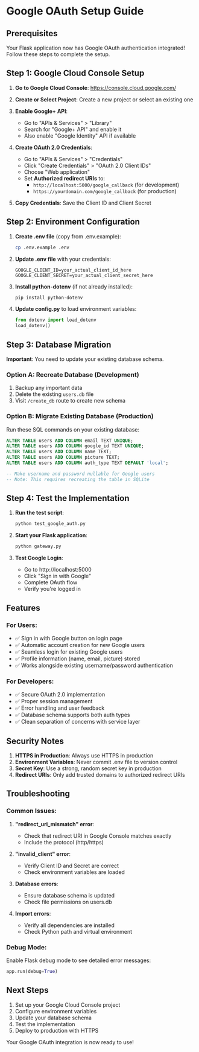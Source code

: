 # Google OAuth Setup Guide

## Prerequisites
Your Flask application now has Google OAuth authentication integrated! Follow these steps to complete the setup.

## Step 1: Google Cloud Console Setup

1. **Go to Google Cloud Console**: https://console.cloud.google.com/
2. **Create or Select Project**: Create a new project or select an existing one
3. **Enable Google+ API**:
   - Go to "APIs & Services" > "Library"
   - Search for "Google+ API" and enable it
   - Also enable "Google Identity" API if available

4. **Create OAuth 2.0 Credentials**:
   - Go to "APIs & Services" > "Credentials"
   - Click "Create Credentials" > "OAuth 2.0 Client IDs"
   - Choose "Web application"
   - Set **Authorized redirect URIs** to:
     - `http://localhost:5000/google_callback` (for development)
     - `https://yourdomain.com/google_callback` (for production)

5. **Copy Credentials**: Save the Client ID and Client Secret

## Step 2: Environment Configuration

1. **Create .env file** (copy from .env.example):
   ```bash
   cp .env.example .env
   ```

2. **Update .env file** with your credentials:
   ```
   GOOGLE_CLIENT_ID=your_actual_client_id_here
   GOOGLE_CLIENT_SECRET=your_actual_client_secret_here
   ```

3. **Install python-dotenv** (if not already installed):
   ```bash
   pip install python-dotenv
   ```

4. **Update config.py** to load environment variables:
   ```python
   from dotenv import load_dotenv
   load_dotenv()
   ```

## Step 3: Database Migration

**Important**: You need to update your existing database schema.

### Option A: Recreate Database (Development)
1. Backup any important data
2. Delete the existing `users.db` file
3. Visit `/create_db` route to create new schema

### Option B: Migrate Existing Database (Production)
Run these SQL commands on your existing database:
```sql
ALTER TABLE users ADD COLUMN email TEXT UNIQUE;
ALTER TABLE users ADD COLUMN google_id TEXT UNIQUE;
ALTER TABLE users ADD COLUMN name TEXT;
ALTER TABLE users ADD COLUMN picture TEXT;
ALTER TABLE users ADD COLUMN auth_type TEXT DEFAULT 'local';

-- Make username and password nullable for Google users
-- Note: This requires recreating the table in SQLite
```

## Step 4: Test the Implementation

1. **Run the test script**:
   ```bash
   python test_google_auth.py
   ```

2. **Start your Flask application**:
   ```bash
   python gateway.py
   ```

3. **Test Google Login**:
   - Go to http://localhost:5000
   - Click "Sign in with Google"
   - Complete OAuth flow
   - Verify you're logged in

## Features

### For Users:
- ✅ Sign in with Google button on login page
- ✅ Automatic account creation for new Google users
- ✅ Seamless login for existing Google users
- ✅ Profile information (name, email, picture) stored
- ✅ Works alongside existing username/password authentication

### For Developers:
- ✅ Secure OAuth 2.0 implementation
- ✅ Proper session management
- ✅ Error handling and user feedback
- ✅ Database schema supports both auth types
- ✅ Clean separation of concerns with service layer

## Security Notes

1. **HTTPS in Production**: Always use HTTPS in production
2. **Environment Variables**: Never commit .env file to version control
3. **Secret Key**: Use a strong, random secret key in production
4. **Redirect URIs**: Only add trusted domains to authorized redirect URIs

## Troubleshooting

### Common Issues:

1. **"redirect_uri_mismatch" error**:
   - Check that redirect URI in Google Console matches exactly
   - Include the protocol (http/https)

2. **"invalid_client" error**:
   - Verify Client ID and Secret are correct
   - Check environment variables are loaded

3. **Database errors**:
   - Ensure database schema is updated
   - Check file permissions on users.db

4. **Import errors**:
   - Verify all dependencies are installed
   - Check Python path and virtual environment

### Debug Mode:
Enable Flask debug mode to see detailed error messages:
```python
app.run(debug=True)
```

## Next Steps

1. Set up your Google Cloud Console project
2. Configure environment variables
3. Update your database schema
4. Test the implementation
5. Deploy to production with HTTPS

Your Google OAuth integration is now ready to use!
